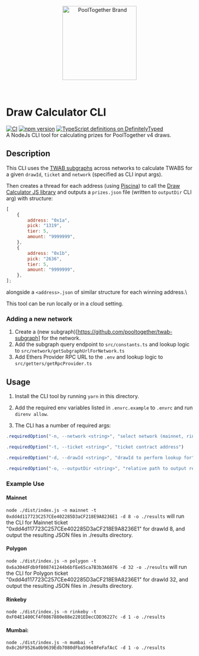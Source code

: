 <p align="center">
  <a href="https://github.com/pooltogether/pooltogether--brand-assets">
    <img src="https://github.com/pooltogether/pooltogether--brand-assets/blob/977e03604c49c63314450b5d432fe57d34747c66/logo/pooltogether-logo--purple-gradient.png?raw=true" alt="PoolTogether Brand" style="max-width:100%;" width="200">
  </a>
</p>

<br />

# Draw Calculator CLI

[![CI](https://github.com/pooltogether/draw-calculator-cli/actions/workflows/main.yml/badge.svg)](https://github.com/pooltogether/draw-calculator-cli/actions/workflows/main.yml)
[![npm version](https://badge.fury.io/js/@pooltogether%2Fdraw-calculator-cli.svg)](https://badge.fury.io/js/@pooltogether%2Fdraw-calculator-cli)
[![TypeScript definitions on DefinitelyTyped](https://definitelytyped.org/badges/standard.svg)](https://definitelytyped.org)\
A NodeJs CLI tool for calculating prizes for PoolTogether v4 draws.

## Description

This CLI uses the [TWAB subgraphs](https://github.com/pooltogether/twab-subgraph) across networks to calculate TWABS for a given `drawId`, `ticket` and `network` (specified as CLI input args).

Then creates a thread for each address (using [Piscina](https://www.npmjs.com/package/piscina)) to call the [Draw Calculator JS library](https://github.com/pooltogether/draw-calculators-js) and outputs a `prizes.json` file (written to `outputDir` CLI arg) with structure:

```js
[
    {
        address: "0x1a",
        pick: "1319",
        tier: 5,
        amount: "9999999",
    },
    {
        address: "0x1b",
        pick: "2636",
        tier: 5,
        amount: "9999999",
    },
];
```

alongside a `<address>.json` of similar structure for each winning address.\

This tool can be run locally or in a cloud setting.

### Adding a new network

1. Create a (new subgraph)[https://github.com/pooltogether/twab-subgraph] for the network.
1. Add the subgraph query endpoint to `src/constants.ts` and lookup logic to `src/network/getSubgraphUrlForNetwork.ts`
1. Add Ethers Provider RPC URL to the `.env` and lookup logic to `src/getters/getRpcProvider.ts`

## Usage

1. Install the CLI tool by running `yarn` in this directory.
1. Add the required env variables listed in `.envrc.example` to `.envrc` and run `direnv allow`.

1. The CLI has a number of required args:

```js
.requiredOption("-n, --network <string>", "select network (mainnet, rinkeby, polygon or binance etc.)")

.requiredOption("-t, --ticket <string>", "ticket contract address")

.requiredOption("-d, --drawId <string>", "drawId to perform lookup for")

.requiredOption("-o, --outputDir <string>", "relative path to output resulting JSON blob");`
```

### Example Use

#### Mainnet

`node ./dist/index.js -n mainnet -t 0xdd4d117723C257CEe402285D3aCF218E9A8236E1 -d 8 -o ./results`
will run the CLI for Mainnet ticket "0xdd4d117723C257CEe402285D3aCF218E9A8236E1" for drawId 8, and output the resulting JSON files in ./results directory.

#### Polygon

`node ./dist/index.js -n polygon -t 0x6a304dFdb9f808741244b6bfEe65ca7B3b3A6076 -d 32 -o ./results`
will run the CLI for Polygon ticket "0xdd4d117723C257CEe402285D3aCF218E9A8236E1" for drawId 32, and output the resulting JSON files in ./results directory.

#### Rinkeby

`node ./dist/index.js -n rinkeby -t 0xF04E1400Cf4f0867880e88e2201EDecCDD36227c -d 1 -o ./results`

#### Mumbai:

`node ./dist/index.js -n mumbai -t 0x8c26F9526a0b9639Edb7080dFba596e8FeFafAcC -d 1 -o ./results`
